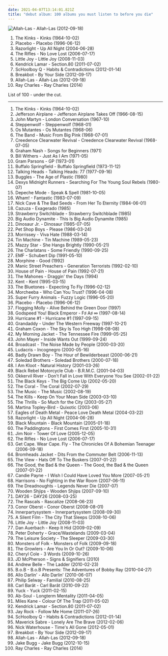 ```yaml
---
date: 2021-04-07T13:14:01.821Z
title: "debut album: 100 albums you must listen to before you die"
---
```

![Allah-Las - Allah-Las (2012-09-18)](http://coverartarchive.org/release/bad4c9ec-4bcb-42a2-bdbf-b47888550ecb/18832505655-500.jpg "Allah-Las - Allah-Las (2012-09-18)")
<ol class="albums">
<li data-cover="https://img.discogs.com/9I7JTrWnsRh-S4yqoQIaiWEGATQ=/fit-in/600x620/filters:strip_icc():format(jpeg):mode_rgb():quality(90)/discogs-images/R-8828583-1469717205-5431.jpeg.jpg" data-tags="rock, 60s, garage rock, debut album" role="button">The Kinks - Kinks (1964-10-02)</li>
<li data-cover="http://coverartarchive.org/release/dfd1efc5-a99d-4560-8141-4a26da18c209/8801167569-500.jpg" data-tags="alternative rock, alternative, rock" role="button">Placebo - Placebo (1996-06-12)</li>
<li data-cover="https://img.discogs.com/2SvKCAYi00xoyMoUETY-bjnYcx0=/fit-in/300x300/filters:strip_icc():format(jpeg):mode_rgb():quality(90)/discogs-images/R-1830389-1298567872.jpeg.jpg" data-tags="indie rock, indie, british" role="button">Razorlight - Up All Night (2004-06-28)</li>
<li data-cover="https://img.discogs.com/gnVWx4sHJLjeOGRVJSvz69607GU=/fit-in/600x608/filters:strip_icc():format(jpeg):mode_rgb():quality(90)/discogs-images/R-1567864-1465986620-1462.jpeg.jpg" data-tags="indie, rock, british" role="button">The Rifles - No Love Lost (2006-07-17)</li>
<li data-cover="http://coverartarchive.org/release/c2111aeb-1666-4b3d-9ba9-50e7f66c5de0/7171674981-500.jpg" data-tags="happy" role="button">Little Joy - Little Joy (2008-11-03)</li>
<li data-cover="http://coverartarchive.org/release/d0b24c41-8562-47fb-bfe7-5f03397c41c7/24260710820-500.jpg" data-tags="hip-hop, hip hop, west coast rap, conscious hip hop" role="button">Kendrick Lamar - Section.80 (2011-07-02)</li>
<li data-cover="http://coverartarchive.org/release/7d48bbf8-6ce7-4fe8-be42-c5dc8ddfa5ae/6441498616-500.jpg" data-tags="schoolboy q" role="button">ScHoolboy Q - Habits & Contradictions (2012-01-14)</li>
<li data-cover="https://img.discogs.com/xX6eb75b3WcmYrsou-v_TEiLwAc=/fit-in/500x452/filters:strip_icc():format(jpeg):mode_rgb():quality(90)/discogs-images/R-3883053-1452811467-8207.jpeg.jpg" data-tags="funk, france" role="button">Breakbot - By Your Side (2012-09-17)</li>
<li data-cover="http://coverartarchive.org/release/bad4c9ec-4bcb-42a2-bdbf-b47888550ecb/18832505655-500.jpg" data-tags="psychedelic, garage rock, garage, debut album" role="button">Allah-Las - Allah-Las (2012-09-18)</li>
<li data-cover="https://img.discogs.com/WvdP1-wH7umjo-QMHZmshwBTyag=/fit-in/600x600/filters:strip_icc():format(jpeg):mode_rgb():quality(90)/discogs-images/R-1864443-1377871491-8960.jpeg.jpg" data-tags="soul" role="button">Ray Charles - Ray Charles (2014)</li>
</ol>
List of 100 - under the cut.
<!-- more -->

_________________

<ol class="albums">
<li data-cover="https://img.discogs.com/9I7JTrWnsRh-S4yqoQIaiWEGATQ=/fit-in/600x620/filters:strip_icc():format(jpeg):mode_rgb():quality(90)/discogs-images/R-8828583-1469717205-5431.jpeg.jpg" data-tags="rock, 60s, garage rock, debut album" role="button">
The Kinks - Kinks (1964-10-02)
</li>
<li data-cover="http://coverartarchive.org/release/dac32141-814d-3f11-817b-5ca3be10fe4f/22681733219-500.jpg" data-tags="folk rock, psychedelic rock" role="button">
Jefferson Airplane - Jefferson Airplane Takes Off (1966-08-15)
</li>
<li data-cover="http://coverartarchive.org/release/643eb27d-87af-49c2-a6c5-4192db8736df/19705565467-500.jpg" data-tags="60s, folk, singer-songwriter, scottish, british folk, debut album, on-demand, j martyn" role="button">
John Martyn - London Conversation (1967-10)
</li>
<li data-cover="https://img.discogs.com/GgrP5R36QMMRWmtgFI97UUoaVY8=/fit-in/600x600/filters:strip_icc():format(jpeg):mode_rgb():quality(90)/discogs-images/R-4043933-1478316548-9643.jpeg.jpg" data-tags="hard rock" role="button">
Steppenwolf - Steppenwolf (1968-01)
</li>
<li data-cover="http://coverartarchive.org/release/20a55a85-2942-3444-be5c-3bf4eef707cf/23106666641-500.jpg" data-tags="psychedelic, tropicalia" role="button">
Os Mutantes - Os Mutantes (1968-06)
</li>
<li data-cover="http://coverartarchive.org/release/7cf90a62-28e1-479e-beea-aec59d72a456/20530359400-500.jpg" data-tags="folk rock, 60s, classic rock" role="button">
The Band - Music From Big Pink (1968-07-01)
</li>
<li data-cover="http://coverartarchive.org/release/9246bec3-3805-417e-9fdc-7f5c3f074821/8749824583-500.jpg" data-tags="classic rock, blues rock, swamp rock" role="button">
Creedence Clearwater Revival - Creedence Clearwater Revival (1968-07-05)
</li>
<li data-cover="http://coverartarchive.org/release/59076647-45d4-4253-9cb6-e9efcde98e2d/26593508362-500.jpg" data-tags="british" role="button">
Graham Nash - Songs for Beginners (1971)
</li>
<li data-cover="https://via.placeholder.com/450" data-tags="soul" role="button">
Bill Withers - Just As I Am (1971-05)
</li>
<li data-cover="http://coverartarchive.org/release/aa0bc1db-0f54-4787-ae0e-e176fd498c95/11052429526-500.jpg" data-tags="country, country rock" role="button">
Gram Parsons - GP (1973-01)
</li>
<li data-cover="http://coverartarchive.org/release/c23de1c0-9fe7-4d49-8eef-053f02bb5f97/27361541152-500.jpg" data-tags="60s, classic rock" role="button">
Buffalo Springfield - Buffalo Springfield (1973-11-12)
</li>
<li data-cover="https://via.placeholder.com/450" data-tags="new wave" role="button">
Talking Heads - Talking Heads: 77 (1977-09-16)
</li>
<li data-cover="http://coverartarchive.org/release/5345137c-dc6e-4d56-9bf8-19d270c27155/2823550916-500.jpg" data-tags="80s" role="button">
Buggles - The Age of Plastic (1980)
</li>
<li data-cover="http://coverartarchive.org/release/5dcae226-0fff-37eb-b060-e753ccc13582/4710860981-500.jpg" data-tags="new wave" role="button">
Dexys Midnight Runners - Searching For The Young Soul Rebels (1980-07)
</li>
<li data-cover="http://coverartarchive.org/release/91317176-bd6e-3047-97ef-9d1765ce3548/6441482610-500.jpg" data-tags="synthpop, new wave" role="button">
Depeche Mode - Speak & Spell (1981-10-05)
</li>
<li data-cover="http://coverartarchive.org/release/9353890a-a687-4882-88a5-12fdfdbe4419/12297527115-500.jpg" data-tags="pop, 80s" role="button">
Wham! - Fantastic (1983-07-09)
</li>
<li data-cover="https://img.discogs.com/ce2SgoLGUPVKnpR9ZUMqIh0-QUc=/fit-in/600x600/filters:strip_icc():format(jpeg):mode_rgb():quality(90)/discogs-images/R-4445158-1365080842-7266.jpeg.jpg" data-tags="80s, post-punk, mute records" role="button">
Nick Cave & The Bad Seeds - From Her To Eternity (1984-06-01)
</li>
<li data-cover="http://coverartarchive.org/release/3b71efac-ebc3-4172-bc0c-7a0a44c581d4/17505318869-500.jpg" data-tags="80s" role="button">
Cazuza - Exagerado (1985)
</li>
<li data-cover="http://coverartarchive.org/release/4f551ee0-80a8-4e4f-892c-ce07d8a06c4b/22193058372-500.jpg" data-tags="new wave" role="button">
Strawberry Switchblade - Strawberry Switchblade (1985)
</li>
<li data-cover="http://coverartarchive.org/release/f52d8553-ab15-48bd-8bf8-43e29ac99c8b/12459062200-500.jpg" data-tags="80s" role="button">
Big Audio Dynamite - This Is Big Audio Dynamite (1985)
</li>
<li data-cover="http://coverartarchive.org/release/58622554-579e-461b-86b7-2f91a6d8b958/26663082236-500.jpg" data-tags="indie" role="button">
Dinosaur Jr. - Dinosaur (1985-07-05)
</li>
<li data-cover="https://img.discogs.com/lSQ2Dm03zcPucXA80L3T8rY_-ic=/fit-in/500x500/filters:strip_icc():format(jpeg):mode_rgb():quality(90)/discogs-images/R-1000845-1182632136.jpeg.jpg" data-tags="80s, synthpop" role="button">
Pet Shop Boys - Please (1986-03-24)
</li>
<li data-cover="https://img.discogs.com/GCA2x6MG0TfP_Dot0OCgWBmro1Q=/fit-in/600x225/filters:strip_icc():format(jpeg):mode_rgb():quality(90)/discogs-images/R-756678-1436111517-3414.jpeg.jpg" data-tags="80s" role="button">
Morrissey - Viva Hate (1988-03-14)
</li>
<li data-cover="https://img.discogs.com/Ny2g3gEBTHLCbdsEM90BgLZgUYQ=/fit-in/564x600/filters:strip_icc():format(jpeg):mode_rgb():quality(90)/discogs-images/R-2345545-1333710144.jpeg.jpg" data-tags="rock, 80s, hard rock" role="button">
Tin Machine - Tin Machine (1989-05-23)
</li>
<li data-cover="http://coverartarchive.org/release/c74307be-1085-4026-97ab-60b676e367c5/1923128273-500.jpg" data-tags="female vocalists, 90s, dream pop" role="button">
Mazzy Star - She Hangs Brightly (1990-05-21)
</li>
<li data-cover="http://coverartarchive.org/release/91f744a9-83ff-4136-a570-956284fe0453/26961386827-500.jpg" data-tags="britpop" role="button">
The Charlatans - Some Friendly (1990-09-25)
</li>
<li data-cover="http://coverartarchive.org/release/80f54c45-41da-4b57-9b16-490972c0c3c6/15001308505-500.jpg" data-tags="electronic, 90s, alternative dance" role="button">
EMF - Schubert Dip (1991-05-10)
</li>
<li data-cover="https://img.discogs.com/ygbtWyhBA34L3aIc-x6JhsUggmY=/fit-in/600x600/filters:strip_icc():format(jpeg):mode_rgb():quality(90)/discogs-images/R-2753074-1509751324-7430.jpeg.jpg" data-tags="morphine, 90s, alternative, jazz rock" role="button">
Morphine - Good (1992)
</li>
<li data-cover="https://img.discogs.com/GQLcU8u1ZNMwfInUdtY2_Uz6nQ0=/fit-in/500x500/filters:strip_icc():format(jpeg):mode_rgb():quality(90)/discogs-images/R-3688303-1471467370-3560.jpeg.jpg" data-tags="90s, rock" role="button">
Manic Street Preachers - Generation Terrorists (1992-02-10)
</li>
<li data-cover="https://img.discogs.com/MNRI9dhlFUlqLB7hucmvpk9bZmU=/fit-in/600x593/filters:strip_icc():format(jpeg):mode_rgb():quality(90)/discogs-images/R-8753012-1514033005-1413.png.jpg" data-tags="hip hop, rap, hip-hop, oldschool" role="button">
House of Pain - House of Pain (1992-07-21)
</li>
<li data-cover="http://coverartarchive.org/release/95bc2a23-82a7-4489-8f56-8c11f04c79b1/16992304109-500.jpg" data-tags="canadian, 1990s, celtic punk, debut album, traditional irish, studio album, weallgetold, the mahones, t mahones, draggin the days, k1r7m" role="button">
The Mahones - Draggin' the Days (1994)
</li>
<li data-cover="https://img.discogs.com/0pK7bVlK8Ulr_QBkvJEJaapMDvw=/fit-in/500x500/filters:strip_icc():format(jpeg):mode_rgb():quality(90)/discogs-images/R-3501961-1332952036.jpeg.jpg" data-tags="swedish" role="button">
Kent - Kent (1995-03-15)
</li>
<li data-cover="https://img.discogs.com/5uid0TUmf5dxeMAtig1Jpbskto8=/fit-in/600x523/filters:strip_icc():format(jpeg):mode_rgb():quality(90)/discogs-images/R-562043-1539083308-5696.jpeg.jpg" data-tags="britpop" role="button">
The Bluetones - Expecting To Fly (1996-02-12)
</li>
<li data-cover="http://coverartarchive.org/release/9db51cd6-38f6-3b42-8ad5-559963d68f35/4221404915-500.jpg" data-tags="trip-hop" role="button">
Morcheeba - Who Can You Trust? (1996-04-08)
</li>
<li data-cover="http://coverartarchive.org/release/93a5bd38-2a30-43a1-9ed5-fa8532794a9b/24580352774-500.jpg" data-tags="welsh, power pop, 90s" role="button">
Super Furry Animals - Fuzzy Logic (1996-05-20)
</li>
<li data-cover="http://coverartarchive.org/release/dfd1efc5-a99d-4560-8141-4a26da18c209/8801167569-500.jpg" data-tags="alternative rock, alternative, rock" role="button">
Placebo - Placebo (1996-06-12)
</li>
<li data-cover="http://coverartarchive.org/release/70c85789-974e-4a92-8b9d-96aef51e7ddd/1174906134-500.jpg" data-tags="irish, live, irish folk punk" role="button">
Flogging Molly - Alive Behind the Green Door (1997)
</li>
<li data-cover="http://coverartarchive.org/release/771ae005-6f8b-4831-9350-c3a7fdcb2442/2324127707-500.jpg" data-tags="post-rock" role="button">
Godspeed You! Black Emperor - F♯ A♯ ∞ (1997-08-14)
</li>
<li data-cover="https://img.discogs.com/j_50PY08W0-VduZMvLKp1D5hpe0=/fit-in/300x300/filters:strip_icc():format(jpeg):mode_rgb():quality(90)/discogs-images/R-1296463-1463654637-9097.jpeg.jpg" data-tags="indie, rock, british, britpop, debut album, recommendations and such, sonic fetish, self-titled album, no11 uk" role="button">
Hurricane #1 - Hurricane #1 (1997-09-15)
</li>
<li data-cover="http://coverartarchive.org/release/a7f89d02-9f8c-40f5-adc7-9b63631bc464/13321854605-500.jpg" data-tags="indie, indie rock, 90s" role="button">
Grandaddy - Under The Western Freeway (1997-10-21)
</li>
<li data-cover="https://img.discogs.com/rbx49RgVI7wbygpJyFPUCLKg8W4=/fit-in/600x536/filters:strip_icc():format(jpeg):mode_rgb():quality(90)/discogs-images/R-733460-1579641953-9778.jpeg.jpg" data-tags="alternative rock, lo-fi, 90s, title is a full sentence, debut album, steveadams fm, steveadamsfm, grahamcoxon, none of the good none of it, the worst album ever made" role="button">
Graham Coxon - The Sky Is Too High (1998-08-08)
</li>
<li data-cover="https://img.discogs.com/wCe-9BW4YHDxpkpHGgBCr1TOtwU=/fit-in/300x299/filters:strip_icc():format(jpeg):mode_rgb():quality(90)/discogs-images/R-810448-1200057793.jpeg.jpg" data-tags="indie, folk" role="button">
My Morning Jacket - The Tennessee Fire (1999-05-25)
</li>
<li data-cover="http://coverartarchive.org/release/ac22031b-15c1-4323-a3f2-f6cfe61b9b9c/13116115117-500.jpg" data-tags="acoustic, john mayer" role="button">
John Mayer - Inside Wants Out (1999-09-24)
</li>
<li data-cover="https://img.discogs.com/Wb2clSHhJ4_ZOv69eP7kTPBiBOw=/fit-in/600x604/filters:strip_icc():format(jpeg):mode_rgb():quality(90)/discogs-images/R-3194-1145339641.jpeg.jpg" data-tags="electronica, warp" role="button">
Broadcast - The Noise Made by People (2000-03-20)
</li>
<li data-cover="http://coverartarchive.org/release/24a64ce9-3aa5-4be9-a98f-deaf501a0690/6677248625-500.jpg" data-tags="hip-hop, luda" role="button">
Ludacris - Incognegro (2000-05-16)
</li>
<li data-cover="http://coverartarchive.org/release/add3661e-ae37-3d89-92fb-880e1979082e/7792901378-500.jpg" data-tags="indie, singer-songwriter, 00s" role="button">
Badly Drawn Boy - The Hour of Bewilderbeast (2000-06-21)
</li>
<li data-cover="http://coverartarchive.org/release/6bf0759a-5f52-4626-93fa-cac470fbd0be/15836511212-500.jpg" data-tags="usa, blues rock, garage, desert, debut album" role="button">
Soledad Brothers - Soledad Brothers (2000-07-18)
</li>
<li data-cover="https://img.discogs.com/7655BmIE8jhSOL2in2s1HL3xOFU=/fit-in/600x582/filters:strip_icc():format(jpeg):mode_rgb():quality(90)/discogs-images/R-855979-1464963461-9129.jpeg.jpg" data-tags="british" role="button">
I Am Kloot - Natural History (2001-03-26)
</li>
<li data-cover="http://coverartarchive.org/release/f4427c4c-9971-41a6-9392-efca9ac48555/6985295467-500.jpg" data-tags="rock" role="button">
Black Rebel Motorcycle Club - B.R.M.C. (2001-04-03)
</li>
<li data-cover="http://coverartarchive.org/release/e6298a1f-c1c0-4984-acb5-fad7c760d5ed/17401757531-500.jpg" data-tags="folk, indie" role="button">
Okkervil River - Don't Fall in Love With Everyone You See (2002-01-22)
</li>
<li data-cover="http://coverartarchive.org/release/71fce908-8a23-41bd-8de5-b8eba0fb00c7/7130829837-500.jpg" data-tags="blues rock" role="button">
The Black Keys - The Big Come Up (2002-05-20)
</li>
<li data-cover="http://coverartarchive.org/release/bba2f329-e4c3-3410-bffd-5172f2aae8f8/23645786082-500.jpg" data-tags="indie" role="button">
The Coral - The Coral (2002-07-29)
</li>
<li data-cover="https://via.placeholder.com/450" data-tags="rock, alternative rock" role="button">
The Music - The Music (2002-08-19)
</li>
<li data-cover="https://img.discogs.com/iUskRhE7d3WQ4cek7FBjkG1rz-o=/fit-in/600x600/filters:strip_icc():format(jpeg):mode_rgb():quality(90)/discogs-images/R-8586657-1464575249-5810.jpeg.jpg" data-tags="garage rock, rock, alternative" role="button">
The Kills - Keep On Your Mean Side (2003-03-10)
</li>
<li data-cover="http://coverartarchive.org/release/d536cf3e-9910-3c32-b390-53ecae67000b/9037915381-500.jpg" data-tags="indie, indie rock" role="button">
The Thrills - So Much for the City (2003-05-27)
</li>
<li data-cover="http://coverartarchive.org/release/aa4f112b-51b1-435d-9af1-17ec12921914/28543973353-500.jpg" data-tags="trip-hop, soul" role="button">
Martina Topley-Bird - Quixotic (2003-06)
</li>
<li data-cover="http://coverartarchive.org/release/ddf2d79b-2c98-4857-9276-46d1a95cdf1f/1924050449-500.jpg" data-tags="garage rock, rock, stoner rock, alternative rock" role="button">
Eagles of Death Metal - Peace Love Death Metal (2004-03-22)
</li>
<li data-cover="https://img.discogs.com/2SvKCAYi00xoyMoUETY-bjnYcx0=/fit-in/300x300/filters:strip_icc():format(jpeg):mode_rgb():quality(90)/discogs-images/R-1830389-1298567872.jpeg.jpg" data-tags="indie rock, indie, british" role="button">
Razorlight - Up All Night (2004-06-28)
</li>
<li data-cover="http://coverartarchive.org/release/487fbe2e-7ff2-3981-8e13-30a2623c79b6/22277703224-500.jpg" data-tags="psychedelic, psychedelic rock, hard rock, 00s, black mountain" role="button">
Black Mountain - Black Mountain (2005-01-18)
</li>
<li data-cover="https://img.discogs.com/YincNxus0vUEnRihj6mDNgGTu0o=/fit-in/600x595/filters:strip_icc():format(jpeg):mode_rgb():quality(90)/discogs-images/R-565281-1299234423.jpeg.jpg" data-tags="indie rock" role="button">
The Paddingtons - First Comes First (2005-10-31)
</li>
<li data-cover="https://img.discogs.com/dU1gZJMWlQa8hV4L8CyoavxBWQs=/fit-in/500x500/filters:strip_icc():format(jpeg):mode_rgb():quality(90)/discogs-images/R-649256-1264263574.jpeg.jpg" data-tags="electronic" role="button">
Jim Noir - Tower Of Love (2005-12-05)
</li>
<li data-cover="https://img.discogs.com/gnVWx4sHJLjeOGRVJSvz69607GU=/fit-in/600x608/filters:strip_icc():format(jpeg):mode_rgb():quality(90)/discogs-images/R-1567864-1465986620-1462.jpeg.jpg" data-tags="indie, rock, british" role="button">
The Rifles - No Love Lost (2006-07-17)
</li>
<li data-cover="http://coverartarchive.org/release/b8083060-20fe-4397-88d3-36368a24cf2b/16059733872-500.jpg" data-tags="indie, acoustic" role="button">
Get Cape. Wear Cape. Fly - The Chronicles Of A Bohemian Teenager (2006-09-18)
</li>
<li data-cover="https://img.discogs.com/ipWNBa5vEdrGBXuCmK18AGa91SY=/fit-in/600x600/filters:strip_icc():format(jpeg):mode_rgb():quality(90)/discogs-images/R-879052-1598539550-1068.jpeg.jpg" data-tags="garage" role="button">
Bromheads Jacket - Dits From the Commuter Belt (2006-11-13)
</li>
<li data-cover="http://coverartarchive.org/release/d01e8648-c19e-4337-8ecf-a7ba8484d668/14348132710-500.jpg" data-tags="indie, indie rock" role="button">
The View - Hats Off To The Buskers (2007-01-22)
</li>
<li data-cover="https://img.discogs.com/T7_pLWM6rGnFtXYFAbqToMmrRe4=/fit-in/600x585/filters:strip_icc():format(jpeg):mode_rgb():quality(90)/discogs-images/R-887153-1203597059.jpeg.jpg" data-tags="alternative, indie, rock, britpop, 00s" role="button">
The Good, the Bad & the Queen - The Good, the Bad & the Queen (2007-01-22)
</li>
<li data-cover="https://img.discogs.com/fszlzqwRTVdoVhdF_tVxB8H4xH0=/fit-in/600x591/filters:strip_icc():format(jpeg):mode_rgb():quality(90)/discogs-images/R-993001-1593539257-4700.jpeg.jpg" data-tags="indie, soul, british, indie rock, romantic, quirky, afternoon, late night, sunday, literate, melancholy, rainy day, wry, dramatic, bittersweet, introspection, reflection, sophisticated, playful, heartache, solitude, breakup, autumn, brooding, liverpool, debut album, feeling blue, witty, enigmatic, theatrical, long walk, in love, the creative side, stay in bed, romantic evening, reminiscing, alternative pop/ rock, loss/grief, candie payne, no56 uk" role="button">
Candie Payne - I Wish I Could Have Loved You More (2007-05-21)
</li>
<li data-cover="http://coverartarchive.org/release/d2f48572-80b9-4d54-b675-6fa07cee6266/20687828354-500.jpg" data-tags="alternative rock, indie rock" role="button">
Harrisons - No Fighting in the War Room (2007-06-11)
</li>
<li data-cover="http://coverartarchive.org/release/215168e7-8c33-4179-8fb0-3d611e0b3ef9/3366854262-500.jpg" data-tags="canadian, death, 2000s, debut album, never, die, studio album, legends never die, the dreadnoughts, k1r7m, golden tee records" role="button">
The Dreadnoughts - Legends Never Die (2007-07)
</li>
<li data-cover="https://img.discogs.com/guPIzgSzoenHmmS7IeFD2j5ZvO0=/fit-in/500x500/filters:strip_icc():format(jpeg):mode_rgb():quality(90)/discogs-images/R-1222635-1201797400.jpeg.jpg" data-tags="psychedelic, psychedelic rock" role="button">
Wooden Shjips - Wooden Shjips (2007-09-10)
</li>
<li data-cover="http://coverartarchive.org/release/91dfdd3e-378a-4016-b03a-9da0f21bdd5c/6043912522-500.jpg" data-tags="day26" role="button">
DAY26 - DAY26 (2008-03-25)
</li>
<li data-cover="https://img.discogs.com/u6BB7YlomDdMpfUvSdokRTkxZio=/fit-in/600x587/filters:strip_icc():format(jpeg):mode_rgb():quality(90)/discogs-images/R-16174411-1605047855-3531.jpeg.jpg" data-tags="indie, indie rock" role="button">
The Rascals - Rascalize (2008-06-23)
</li>
<li data-cover="http://coverartarchive.org/release/9d3aa863-b420-4e4b-a8ea-0868c80fc60d/6438594786-500.jpg" data-tags="folk rock" role="button">
Conor Oberst - Conor Oberst (2008-08-01)
</li>
<li data-cover="https://img.discogs.com/A8bQe3b-m6ZWCu8b8VvWA_zRCs4=/fit-in/323x323/filters:strip_icc():format(jpeg):mode_rgb():quality(90)/discogs-images/R-1709090-1238361216.jpeg.jpg" data-tags="alternative rock, industrial rock" role="button">
Innerpartysystem - Innerpartysystem (2008-09-30)
</li>
<li data-cover="http://coverartarchive.org/release/37b0b6d4-bcc3-44cb-8294-f9c0033923d4/11194456158-500.jpg" data-tags="rock, british, britpop, debut album, atmospheric bitches :p" role="button">
A Silent Film - The City That Sleeps (2008-10-06)
</li>
<li data-cover="http://coverartarchive.org/release/c2111aeb-1666-4b3d-9ba9-50e7f66c5de0/7171674981-500.jpg" data-tags="happy" role="button">
Little Joy - Little Joy (2008-11-03)
</li>
<li data-cover="http://coverartarchive.org/release/218ff81b-3e00-387f-91e3-80ac7885789d/15457622056-500.jpg" data-tags="blues-rock, blues, blues rock" role="button">
Dan Auerbach - Keep It Hid (2009-02-09)
</li>
<li data-cover="https://img.discogs.com/hPBi_tvsKOpa0IUmtVzQtKYmGgY=/fit-in/600x589/filters:strip_icc():format(jpeg):mode_rgb():quality(90)/discogs-images/R-13487694-1555161652-4877.jpeg.jpg" data-tags="rock, british, indie rock, 00s" role="button">
Peter Doherty - Grace/Wastelands (2009-03-04)
</li>
<li data-cover="http://coverartarchive.org/release/ff2c1ac9-ee8c-4e3f-ae6f-24726656670f/3517094392-500.jpg" data-tags="indie, british, folk, debut album, sleep and dreams, my gang 09, merkliste spiegel, cds i own and have yet to hear" role="button">
The Leisure Society - The Sleeper (2009-03-30)
</li>
<li data-cover="https://img.discogs.com/zBUSdmP4tQksNT5bsDmHkEW9U3w=/fit-in/600x600/filters:strip_icc():format(jpeg):mode_rgb():quality(90)/discogs-images/R-1936394-1254022032.jpeg.jpg" data-tags="folk" role="button">
Monsters of Folk - Monsters of Folk (2009-09-18)
</li>
<li data-cover="http://coverartarchive.org/release/766cf545-9651-4728-85e0-230d29adf83c/15868890607-500.jpg" data-tags="surf, usa, strange, psychedelic, california, garage, debut album, the desperate kingdom of love, 30 strand grass, 4jsfolk, q3jslfm, you cant be wise and then love at the same time, track to check again, stuff i still want to discover, 2unban" role="button">
The Growlers - Are You In Or Out? (2009-10-06)
</li>
<li data-cover="http://coverartarchive.org/release/1427e66d-344e-4220-99ee-82261f82dfaf/5157119012-500.jpg" data-tags="pop" role="button">
Cheryl Cole - 3 Words (2009-10-26)
</li>
<li data-cover="https://img.discogs.com/dtb8lL6FrBIPNTQWrXQKDbt9bVg=/fit-in/412x369/filters:strip_icc():format(jpeg):mode_rgb():quality(90)/discogs-images/R-2848281-1303821841.jpeg.jpg" data-tags="rockabilly, usa, rock and roll, rhythm and blues, 2010s, debut album, 2010 albums, my best of 2010, j mc pherson" role="button">
JD McPherson - Signs & Signifiers (2010)
</li>
<li data-cover="http://coverartarchive.org/release/ef4cf47b-6460-40dd-ad2b-5854aadd0f77/1614151671-500.jpg" data-tags="folk" role="button">
Andrew Belle - The Ladder (2010-02-23)
</li>
<li data-cover="http://coverartarchive.org/release/1f86b8aa-db60-4e4e-9aa3-fa74597b2f7d/2588028438-500.jpg" data-tags="hip-hop" role="button">
B.o.B - B.o.B Presents: The Adventures of Bobby Ray (2010-04-27)
</li>
<li data-cover="https://img.discogs.com/F2YZ4Dh4vvEiZi_oOF0xWERWW38=/fit-in/600x594/filters:strip_icc():format(jpeg):mode_rgb():quality(90)/discogs-images/R-2340236-1467352790-1220.jpeg.jpg" data-tags="indie, pop, country, female vocals, debut album, chillax, butra pjeva, self-titled album" role="button">
Allo Darlin' - Allo Darlin' (2010-06-07)
</li>
<li data-cover="https://via.placeholder.com/450" data-tags="folk" role="button">
Philip Selway - Familial (2010-08-25)
</li>
<li data-cover="https://img.discogs.com/Uy3GNTNqj8A45cUTxgTatqgBQIA=/fit-in/600x538/filters:strip_icc():format(jpeg):mode_rgb():quality(90)/discogs-images/R-2541991-1289609645.jpeg.jpg" data-tags="british, indie rock, romantic, melancholy, my love, nostalgia, title is a full sentence, feelgood, debut album, rainbow, eponymous, self-titled, try before i buy, when im sad, my cd collection, for a cigarette, a girl that i once knew, pias recordings, arcady records, music that feels like an old friend, depressing songs to dance to at one in the morning, shes a rainbow, butterflies in stomach, guille, guillerainbow, less than 40 minutes" role="button">
Carl Barât - Carl Barât (2010-09-22)
</li>
<li data-cover="https://img.discogs.com/_pX56AIo9tfD9m8aM3BbTF3Ywf0=/fit-in/600x600/filters:strip_icc():format(jpeg):mode_rgb():quality(90)/discogs-images/R-2724134-1298166628.jpeg.jpg" data-tags="indie rock, indie" role="button">
Yuck - Yuck (2011-02-15)
</li>
<li data-cover="http://coverartarchive.org/release/ee64f247-2844-45d1-8995-61d4c620dda1/1164207566-500.jpg" data-tags="ab-soul, longterm mentality" role="button">
Ab-Soul - Longterm Mentality (2011-04-05)
</li>
<li data-cover="http://coverartarchive.org/release/0aa504b0-fcd0-4238-9227-06f716c63947/6574183605-500.jpg" data-tags="british, indie rock" role="button">
Miles Kane - Colour Of The Trap (2011-05-02)
</li>
<li data-cover="http://coverartarchive.org/release/d0b24c41-8562-47fb-bfe7-5f03397c41c7/24260710820-500.jpg" data-tags="hip-hop, hip hop, west coast rap, conscious hip hop" role="button">
Kendrick Lamar - Section.80 (2011-07-02)
</li>
<li data-cover="http://coverartarchive.org/release/b0777432-5282-4f97-ac2a-de8aca33187b/18467734714-500.jpg" data-tags="jay rock" role="button">
Jay Rock - Follow Me Home (2011-07-26)
</li>
<li data-cover="http://coverartarchive.org/release/7d48bbf8-6ce7-4fe8-be42-c5dc8ddfa5ae/6441498616-500.jpg" data-tags="schoolboy q" role="button">
ScHoolboy Q - Habits & Contradictions (2012-01-14)
</li>
<li data-cover="http://coverartarchive.org/release/810e2910-9f8b-4a33-9517-8ff6abc7b606/6320881987-500.jpg" data-tags="soul" role="button">
Maverick Sabre - Lonely Are The Brave (2012-02-06)
</li>
<li data-cover="http://coverartarchive.org/release/88b8ae87-4d8b-4d75-a39a-361152f591da/1245321549-500.jpg" data-tags="soul, usa, rhythm and blues, debut album, v2 records, innovative leisure records" role="button">
Nick Waterhouse - Time's All Gone (2012-05-01)
</li>
<li data-cover="https://img.discogs.com/xX6eb75b3WcmYrsou-v_TEiLwAc=/fit-in/500x452/filters:strip_icc():format(jpeg):mode_rgb():quality(90)/discogs-images/R-3883053-1452811467-8207.jpeg.jpg" data-tags="funk, france" role="button">
Breakbot - By Your Side (2012-09-17)
</li>
<li data-cover="http://coverartarchive.org/release/bad4c9ec-4bcb-42a2-bdbf-b47888550ecb/18832505655-500.jpg" data-tags="psychedelic, garage rock, garage, debut album" role="button">
Allah-Las - Allah-Las (2012-09-18)
</li>
<li data-cover="http://coverartarchive.org/release/89585afb-b491-4a3b-9150-fc9c1a7f38de/3936295706-500.jpg" data-tags="indie" role="button">
Jake Bugg - Jake Bugg (2012-10-15)
</li>
<li data-cover="https://img.discogs.com/WvdP1-wH7umjo-QMHZmshwBTyag=/fit-in/600x600/filters:strip_icc():format(jpeg):mode_rgb():quality(90)/discogs-images/R-1864443-1377871491-8960.jpeg.jpg" data-tags="soul" role="button">
Ray Charles - Ray Charles (2014)
</li>
</ol>